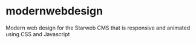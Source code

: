 # modernwebdesign
Modern web design for the Starweb CMS that is responsive and animated using CSS and Javascript
